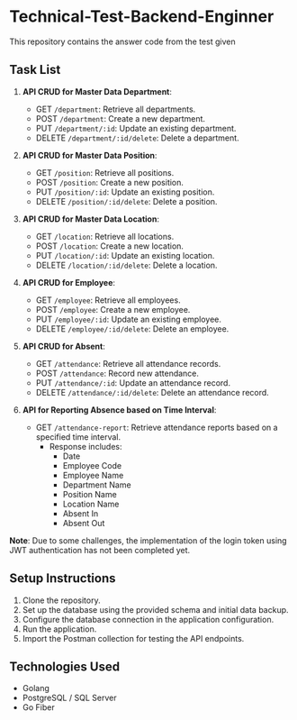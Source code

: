 # Technical-Test-Backend-Enginner

This repository contains the answer code from the test given 

## Task List

1. **API CRUD for Master Data Department**: 
    - GET `/department`: Retrieve all departments.
    - POST `/department`: Create a new department.
    - PUT `/department/:id`: Update an existing department.
    - DELETE `/department/:id/delete`: Delete a department.

2. **API CRUD for Master Data Position**:
    - GET `/position`: Retrieve all positions.
    - POST `/position`: Create a new position.
    - PUT `/position/:id`: Update an existing position.
    - DELETE `/position/:id/delete`: Delete a position.

3. **API CRUD for Master Data Location**:
    - GET `/location`: Retrieve all locations.
    - POST `/location`: Create a new location.
    - PUT `/location/:id`: Update an existing location.
    - DELETE `/location/:id/delete`: Delete a location.

4. **API CRUD for Employee**:
    - GET `/employee`: Retrieve all employees.
    - POST `/employee`: Create a new employee.
    - PUT `/employee/:id`: Update an existing employee.
    - DELETE `/employee/:id/delete`: Delete an employee.

5. **API CRUD for Absent**:
    - GET `/attendance`: Retrieve all attendance records.
    - POST `/attendance`: Record new attendance.
    - PUT `/attendance/:id`: Update an attendance record.
    - DELETE `/attendance/:id/delete`: Delete an attendance record.

6. **API for Reporting Absence based on Time Interval**:
    - GET `/attendance-report`: Retrieve attendance reports based on a specified time interval.
      - Response includes:
        - Date
        - Employee Code
        - Employee Name
        - Department Name
        - Position Name
        - Location Name
        - Absent In
        - Absent Out

**Note**: Due to some challenges, the implementation of the login token using JWT authentication has not been completed yet.

## Setup Instructions

1. Clone the repository.
2. Set up the database using the provided schema and initial data backup.
3. Configure the database connection in the application configuration.
4. Run the application.
5. Import the Postman collection for testing the API endpoints.

## Technologies Used

- Golang
- PostgreSQL / SQL Server
- Go Fiber
